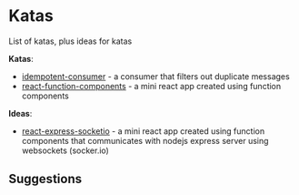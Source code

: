 # Katas

List of katas, plus ideas for katas

**Katas**:
- [idempotent-consumer](idempotent-consumer.md) - a consumer that filters out duplicate messages
- [react-function-components](react-function-components.md) - a mini react app created using function components

**Ideas**:

- [react-express-socketio](react-express-socketio.md) - a mini react app created using function components that communicates with nodejs express server using websockets (socker.io)


## Suggestions